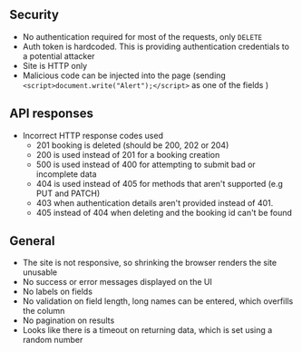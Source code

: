 
## Security

- No authentication required for most of the requests, only `DELETE`
- Auth token is hardcoded. This is providing authentication credentials to a potential attacker
- Site is HTTP only
- Malicious code can be injected into the page (sending `<script>document.write("Alert");</script>` as one of the fields )

## API responses

- Incorrect HTTP response codes used
    * 201 booking is deleted (should be 200, 202 or 204)
    * 200 is used instead of 201 for a booking creation
    * 500 is used instead of 400 for attempting to submit bad or incomplete data
    * 404 is used instead of 405 for methods that aren't supported (e.g PUT and PATCH)
    * 403 when authentication details aren't provided instead of 401.
    * 405 instead of 404 when deleting and the booking id can't be found
    

## General

- The site is not responsive, so shrinking the browser renders the site unusable
- No success or error messages displayed on the UI
- No labels on fields
- No validation on field length, long names can be entered, which overfills the column
- No pagination on results
- Looks like there is a timeout on returning data, which is set using a random number
